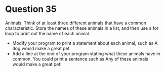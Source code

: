 <h1>Question 35</h1>

<p>Animals: Think of at least three different animals that have a common characteristic. Store the names of these animals in a list, and then use a for loop to print out the name of each animal.

- Modify your program to print a statement about each animal, such as A dog would make a great pet. 
- Add a line at the end of your program stating what these animals have in common. You could print a sentence such as Any of these animals would make a great pet!</p>
